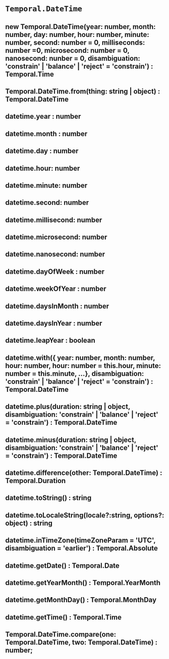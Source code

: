 # `Temporal.DateTime`

## new Temporal.DateTime(year: number, month: number, day: number, hour: number, minute: number, second: number = 0, milliseconds: number =0, microsecond: number = 0, nanosecond: nunber = 0, disambiguation: 'constrain' | 'balance' | 'reject' = 'constrain') : Temporal.Time

## Temporal.DateTime.from(thing: string | object) : Temporal.DateTime

## datetime.year : number

## datetime.month : number

## datetime.day : number

## datetime.hour: number

## datetime.minute: number

## datetime.second: number

## datetime.millisecond: number

## datetime.microsecond: number

## datetime.nanosecond: number

## datetime.dayOfWeek : number

## datetime.weekOfYear : number

## datetime.daysInMonth : number

## datetime.daysInYear : number

## datetime.leapYear : boolean

## datetime.with({ year: number, month: number, hour: number, hour: number = this.hour, minute: number = this.minute, ...}, disambiguation: 'constrain' | 'balance' | 'reject' = 'constrain') : Temporal.DateTime

## datetime.plus(duration: string | object, disambiguation: 'constrain' | 'balance' | 'reject' = 'constrain') : Temporal.DateTime

## datetime.minus(duration: string | object, disambiguation: 'constrain' | 'balance' | 'reject' = 'constrain') : Temporal.DateTime

## datetime.difference(other: Temporal.DateTime) : Temporal.Duration

## datetime.toString() : string

## datetime.toLocaleString(locale?:string, options?: object) : string

## datetime.inTimeZone(timeZoneParam = 'UTC', disambiguation = 'earlier') : Temporal.Absolute

## datetime.getDate() : Temporal.Date

## datetime.getYearMonth() : Temporal.YearMonth

## datetime.getMonthDay() : Temporal.MonthDay

## datetime.getTime() : Temporal.Time

## Temporal.DateTime.compare(one: Temporal.DateTime, two: Temporal.DateTime) : number;
